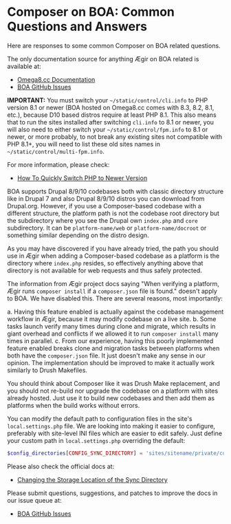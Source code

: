 # Composer on BOA: Common Questions and Answers

Here are responses to some common Composer on BOA related questions.

The only documentation source for anything Ægir on BOA related is available at:
- [Omega8.cc Documentation](https://learn.omega8.cc)
- [BOA GitHub Issues](https://github.com/omega8cc/boa/issues?utf8=✓&q=is%3Aissue+composer)

**IMPORTANT:** You must switch your `~/static/control/cli.info` to PHP version 8.1 or newer (BOA hosted on Omega8.cc comes with 8.3, 8.2, 8.1, etc.), because D10 based distros require at least PHP 8.1. This also means that to run the sites installed after switching `cli.info` to 8.1 or newer, you will also need to either switch your `~/static/control/fpm.info` to 8.1 or newer, or more probably, to not break any existing sites not compatible with PHP 8.1+, you will need to list these old sites names in `~/static/control/multi-fpm.info`.

For more information, please check:
- [How To Quickly Switch PHP to Newer Version](https://learn.omega8.cc/how-to-quickly-switch-php-to-newer-version-330)

BOA supports Drupal 8/9/10 codebases both with classic directory structure like in Drupal 7 and also Drupal 8/9/10 distros you can download from Drupal.org. However, if you use a Composer-based codebase with a different structure, the platform path is not the codebase root directory but the subdirectory where you see the Drupal own `index.php` and `core` subdirectory. It can be `platform-name/web` or `platform-name/docroot` or something similar depending on the distro design.

As you may have discovered if you have already tried, the path you should use in Ægir when adding a Composer-based codebase as a platform is the directory where `index.php` resides, so effectively anything above that directory is not available for web requests and thus safely protected.

The information from Ægir project docs saying "When verifying a platform, Ægir runs `composer install` if a `composer.json` file is found." doesn't apply to BOA. We have disabled this. There are several reasons, most importantly:

a. Having this feature enabled is actually against the codebase management workflow in Ægir, because it may modify codebase on a live site.
b. Some tasks launch verify many times during clone and migrate, which results in giant overhead and conflicts if we allowed it to run `composer install` many times in parallel.
c. From our experience, having this poorly implemented feature enabled breaks clone and migration tasks between platforms when both have the `composer.json` file. It just doesn't make any sense in our opinion. The implementation should be improved to make it actually work similarly to Drush Makefiles.

You should think about Composer like it was Drush Make replacement, and you should not re-build nor upgrade the codebase on a platform with sites already hosted. Just use it to build new codebases and then add them as platforms when the build works without errors.

You can modify the default path to configuration files in the site's `local.settings.php` file. We are looking into making it easier to configure, preferably with site-level INI files which are easier to edit safely. Just define your custom path in `local.settings.php` overriding the default:

```php
$config_directories[CONFIG_SYNC_DIRECTORY] = 'sites/sitename/private/config/sync';
```

Please also check the official docs at:
- [Changing the Storage Location of the Sync Directory](https://www.drupal.org/docs/8/configuration-management/changing-the-storage-location-of-the-sync-directory)

Please submit questions, suggestions, and patches to improve the docs in our issue queue at:
- [BOA GitHub Issues](https://github.com/omega8cc/boa/issues)

